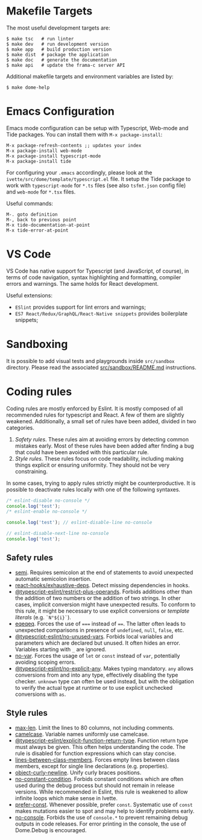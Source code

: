 # Makefile Targets

The most useful development targets are:

```
$ make tsc   # run linter
$ make dev   # run development version
$ make app   # build production version
$ make dist  # package the application
$ make doc   # generate the documentation
$ make api   # update the frama-c server API
```

Additional makefile targets and environment variables are listed by:

```
$ make dome-help
```

# Emacs Configuration

Emacs mode configuration can be setup with Typescript, Web-mode and Tide packages.
You can install them with `M-x package-install`:

```
M-x package-refresh-contents ;; updates your index
M-x package-install web-mode
M-x package-install typescript-mode
M-x package-install tide
```

For configuring your `.emacs` accordingly,
please look at the `ivette/src/dome/template/typescript.el` file.
It setup the Tide package to work with
`typescript-mode` for `*.ts` files (see also `tsfmt.json` config file)
and `web-mode` for `*.tsx` files.

Useful commands:

```
M-. goto definition
M-, back to previous point
M-x tide-documentation-at-point
M-x tide-error-at-point
```

# VS Code

VS Code has native support for Typescript (and JavaScript, of course), in terms
of code navigation, syntax highlighting and formatting, compiler errors and
warnings. The same holds for React development.

Useful extensions:
- `ESlint` provides support for lint errors and warnings;
- `ES7 React/Redux/GraphQL/React-Native snippets` provides boilerplate snippets;

# Sandboxing

It is possible to add visual tests and playgrounds inside `src/sandbox` directory.
Please read the associated [src/sandbox/README.md](src/sandbox/README.md) instructions.

# Coding rules

Coding rules are mostly enforced by Eslint. It is mostly composed of all
recommended rules for typescript and React. A few of them are slightly weakened.
Additionally, a small set of rules have been added, divided in two categories.

1. *Safety rules*. These rules aim at avoiding errors by detecting common
mistakes early. Most of these rules have been added after finding a bug that
could have been avoided with this particular rule.
2. *Style rules*. These rules focus on code readability, including making things
explicit or ensuring uniformity. They should not be very constraining.

In some cases, trying to apply rules strictly might be counterproductive. It is
possible to deactivate rules locally with one of the following syntaxes.

```javascript
/* eslint-disable no-console */
console.log('test');
/* eslint-enable no-console */
```

```javascript
console.log('test'); // eslint-disable-line no-console
```

```javascript
// eslint-disable-next-line no-console
console.log('test');
```

## Safety rules

- [semi](https://eslint.org/docs/rules/semi).
  Requires semicolon at the end of statements to avoid unexpected automatic
  semicolon insertion.
- [react-hooks/exhaustive-deps](https://fr.reactjs.org/docs/hooks-rules.html#eslint-plugin).
  Detect missing dependencies in hooks.
- [@typescript-eslint/restrict-plus-operands](https://github.com/typescript-eslint/typescript-eslint/blob/main/packages/eslint-plugin/docs/rules/restrict-plus-operands.md).
  Forbids additions other than the addition of two numbers or the addition of
  two strings. In other cases, implicit conversion might have unexpected
  results. To conform to this rule, it might be necessary to use explicit
  conversions or *template literals* (e.g. `` `N°${i}` ``).
- [eqeqeq](https://eslint.org/docs/rules/eqeqeq). Forces the use of `===`
  instead of `==`. The latter often leads to unexpected comparisons in presence
  of `undefined`, `null`, `false`, etc.
- [@typescript-eslint/no-unused-vars](https://github.com/typescript-eslint/typescript-eslint/blob/main/packages/eslint-plugin/docs/rules/no-unused-vars.md).
  Forbids local variables and parameters which are declared but unused. It often
  hides an error. Variables starting with `_` are ignored.
- [no-var](https://eslint.org/docs/rules/no-var).
  Forces the usage of `let` or `const` instead of `var`, potentially avoiding
  scoping errors.
- [@typescript-eslint/no-explicit-any](https://github.com/typescript-eslint/typescript-eslint/blob/main/packages/eslint-plugin/docs/rules/no-explicit-any.md).
  Makes typing mandatory. `any` allows conversions from and into any type,
  effectively disabling the type checker. `unknown` type can often be used
  instead, but with the obligation to verify the actual type at runtime or
  to use explicit unchecked conversions with `as`.

## Style rules

- [max-len](https://eslint.org/docs/rules/max-len).
  Limit the lines to 80 columns, not including comments.
- [camelcase](https://eslint.org/docs/rules/camelcase).
  Variable names uniformly use camelcase.
- [@typescript-eslint/explicit-function-return-type](https://github.com/typescript-eslint/typescript-eslint/blob/main/packages/eslint-plugin/docs/rules/explicit-function-return-type.md).
  Function return type must always be given. This often helps understanding
  the code. The rule is disabled for function expressions which can stay
  concise.
- [lines-between-class-members](https://eslint.org/docs/rules/lines-between-class-members).
  Forces empty lines between class members, except for single line declarations
  (e.g. properties).
- [object-curly-newline](https://eslint.org/docs/rules/object-curly-newline).
  Unify curly braces positions.
- [no-constant-condition](https://eslint.org/docs/rules/no-constant-condition).
  Forbids constant conditions which are often used during the debug process but
  should not remain in release versions. While recommended in Eslint, this
  rule is weakened to allow infinite loops which make sense in Ivette.
- [prefer-const](https://eslint.org/docs/rules/prefer-const).
  Whenever possible, prefer `const`. Systematic use of `const` makes mutations
  easier to spot and may help to identify problems early.
- [no-console](https://eslint.org/docs/rules/no-console).
  Forbids the use of `console.*` to prevent remaining debug outputs in code
  releases. For error printing in the console, the use of Dome.Debug is
  encouraged.
